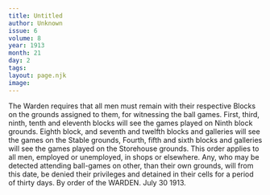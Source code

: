 ```yaml
---
title: Untitled
author: Unknown
issue: 6
volume: 8
year: 1913
month: 21
day: 2
tags:
layout: page.njk
image:
---
```

The Warden requires that all men must remain with their respective Blocks on the grounds assigned to them, for witnessing the ball games. First, third, ninth, tenth and eleventh blocks will see the games played on Ninth block grounds. Eighth block, and seventh and twelfth blocks and galleries will see the games on the Stable grounds, Fourth, fifth and sixth blocks and galleries will see the games played on the Storehouse grounds. This order applies to all men, employed or unemployed, in shops or elsewhere. Any, who may be detected attending ball-games on other, than their own grounds, will from this date, be denied their privileges and detained in their cells for a period of thirty days.    By order of the WARDEN.    July 30 1913. 




